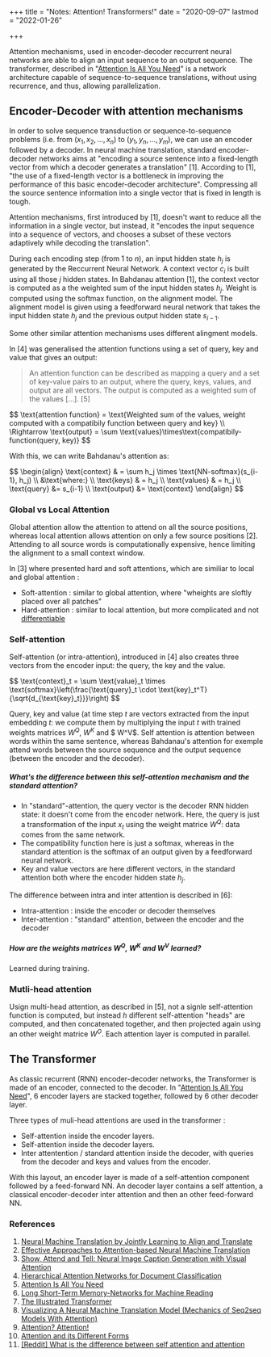 +++
title = "Notes: Attention! Transformers!"
date = "2020-09-07"
lastmod = "2022-01-26"

+++

Attention mechanisms, used in encoder-decoder reccurrent neural networks are able to align an input sequence to an output sequence.
The transformer, described in "[Attention Is All You Need](https://arxiv.org/abs/1706.03762)" is a network architecture capable of sequence-to-sequence translations, without using recurrence, and thus, allowing parallelization.

<!--more-->

## Encoder-Decoder with attention mechanisms

In order to solve sequence transduction or sequence-to-sequence problems (i.e. from $(x_1, x_2, ..., x_n)$ to $(y_1, y_n, ..., y_m)$, we can use an encoder followed by a decoder. In neural machine translation, standard encoder-decoder networks aims at "encoding a source sentence into a fixed-length vector from which a decoder generates a translation" [1]. According to [1], "the use of a fixed-length vector is a bottleneck in improving the performance of this basic encoder-decoder architecture". Compressing all the source sentence information into a single vector that is fixed in length is tough.

Attention mechanisms, first introduced by [1], doesn't want to reduce all the information in a single vector, but instead, it "encodes the input sequence into a sequence of vectors, and chooses a subset of these vectors adaptively while decoding the translation".

During each encoding step (from $1$ to $n$), an input hidden state $h_j$ is generated by the Reccurrent Neural Network. A context vector $c_i$ is built using all those $j$ hidden states. In Bahdanau attention [1], the context vector is computed as a the weighted sum of the input hidden states $h_j$. Weight is computed using the softmax function, on the alignment model. The alignment model is given using a feedforward neural network that takes the input hidden state $h_j$ and the previous output hidden state $s_{i-1}$.

Some other similar attention mechanisms uses different alingment models. 

In [4] was generalised the attention functions using a set of query, key and value that gives an output:

> An attention function can be described as mapping a query and a set of key-value pairs to an output, where the query, keys, values, and output are all vectors. The output is computed as a weighted sum of the values [...]. [5]

<div>
  $$
  \text{attention function} = \text{Weighted sum of the values, weight computed with a compatibily function between query and key} \\
\Rightarrow \text{output} = \sum \text{values}\times\text{compatibily-function(query, key)}
  $$
</div>

With this, we can write Bahdanau's attention as:
<div>
  $$
  \begin{align}
\text{context} & = \sum h_j \times \text{NN-softmax}(s_{i-1}, h_j) \\
&\text{where:} \\
\text{keys} & = h_j  \\
\text{values} & = h_j  \\
\text{query} &= s_{i-1} \\
\text{output} &= \text{context}
\end{align}
  $$
</div>



### Global vs Local Attention

Global attention allow the attention to attend on all the source positions, whereas local attention allows attention on only a few source positions [2]. Attending to all source words is computationally expensive, hence limiting the alignment to a small context window.

In [3] where presented hard and soft attentions, which are similiar to local and global attention :

- Soft-attention : similar to global attention, where "wheights are sloftly placed over all patches"
- Hard-attention : similar to local attention, but more complicated and not [differentiable](https://en.wikipedia.org/wiki/Differentiable_function)



### Self-attention

Self-attention (or intra-attention), introduced in [4] also creates three vectors from the encoder input: the query, the key and the value.

<div>
  $$
  \text{context}_t = \sum \text{value}_t \times \text{softmax}\left(\frac{\text{query}_t \cdot \text{key}_t^T}{\sqrt{d_{\text{key}_t}}}\right)
  $$
</div>

Query, key and value (at time step $t$ are vectors extracted from the input embedding $t$: we compute them by multiplying the input $t$ with trained weights matrices $W^Q$, $W^K$ and $ W^V$. Self attention is attention between words within the same sentence, whereas Bahdanau's attention for exemple attend words between the source sequence and the output sequence (between the encoder and the decoder).

##### What's the difference between this self-attention mechanism and the standard attention?

- In "standard"-attention, the query vector is the decoder RNN hidden state: it doesn't come from the encoder network. Here, the query is just a transformation of the input $x_t$ using the weight matrice $W^Q$: data comes from the same network.
- The compatibility function here is just a softmax, whereas in the standard attention is the softmax of an output given by a feedforward neural network.
- Key and value vectors are here different vectors, in the standard attention both where the encoder hidden state $h_j$.



The difference between intra and inter attention is described in [6]:

- Intra-attention : inside the encoder or decoder themselves 
- Inter-attention : "standard" attention, between the encoder and the decoder 

##### How are the weights matrices $W^Q$, $W^K$ and $W^V$ learned?

Learned during training.

### Mutli-head attention

Usign multi-head attention, as described in [5], not a signle self-attention function is computed, but instead $h$ different self-attention "heads" are computed, and then concatenated together, and then projected again using an other weight matrice $W^O$. Each attention layer is computed in parallel.

## The Transformer

As classic recurrent (RNN) encoder-decoder networks, the Transformer is made of an encoder, connected to the decoder. In  "[Attention Is All You Need](https://arxiv.org/abs/1706.03762)", 6 encoder layers are stacked together, followed by 6 other decoder layer.

Three types of muli-head attentions are used in the transformer :

- Self-attention inside the encoder layers.
- Self-attention inside the decoder layers.
- Inter attentention / standard attention inside the decoder, with queries from the decoder and keys and values from the encoder.

With this layout, an encoder layer is made of a self-attention component followed by a feed-forward NN. An decoder layer contains a self attention, a classical encoder-decoder inter attention and then an other feed-forward NN.

### References

1. [Neural Machine Translation by Jointly Learning to Align and Translate](https://arxiv.org/abs/1409.0473)
2. [Effective Approaches to Attention-based Neural Machine Translation](https://arxiv.org/abs/1508.04025)
3. [Show, Attend and Tell: Neural Image Caption Generation with Visual Attention](https://arxiv.org/abs/1502.03044)
4. [Hierarchical Attention Networks for Document Classification](https://www.aclweb.org/anthology/N16-1174.pdf)
5. [Attention Is All You Need](https://arxiv.org/abs/1706.03762)
6. [Long Short-Term Memory-Networks for Machine Reading](https://arxiv.org/abs/1601.06733)
7. [The Illustrated Transformer](http://jalammar.github.io/illustrated-transformer/)
8. [Visualizing A Neural Machine Translation Model (Mechanics of Seq2seq Models With Attention)](https://jalammar.github.io/visualizing-neural-machine-translation-mechanics-of-seq2seq-models-with-attention/)
9. [Attention? Attention!](https://lilianweng.github.io/lil-log/2018/06/24/attention-attention.html)
10. [Attention and its Different Forms](https://towardsdatascience.com/attention-and-its-different-forms-7fc3674d14dc)
11. [[Reddit] What is the difference between self attention and attention](https://www.reddit.com/r/LanguageTechnology/comments/be6jfc/what_is_the_difference_between_self_attention_and/)

